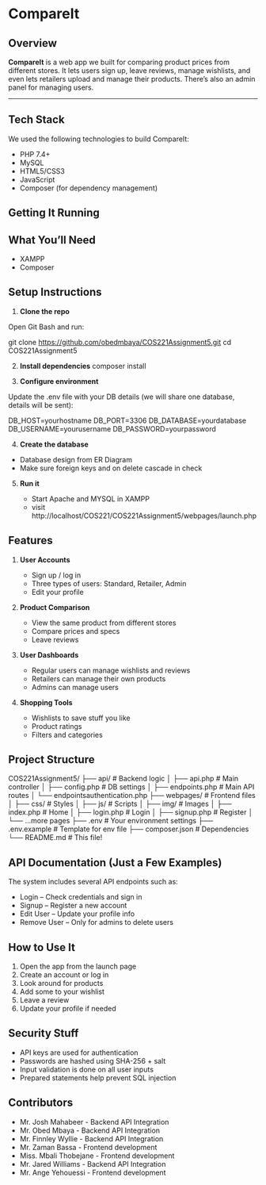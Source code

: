 # CompareIt

## Overview

**CompareIt** is a web app we built for comparing product prices from different stores. It lets users sign up, leave reviews, manage wishlists, and even lets retailers upload and manage their products. There’s also an admin panel for managing users.


---

## Tech Stack

We used the following technologies to build CompareIt:

- PHP 7.4+
- MySQL
- HTML5/CSS3
- JavaScript
- Composer (for dependency management)

## Getting It Running

## What You’ll Need

- XAMPP
- Composer


## Setup Instructions
1. **Clone the repo**

Open Git Bash and run:

git clone https://github.com/obedmbaya/COS221Assignment5.git
cd COS221Assignment5

2. **Install dependencies**
composer install

3. **Configure environment**

Update the .env file with your DB details (we will share one database, details will be sent):

DB_HOST=yourhostname
DB_PORT=3306
DB_DATABASE=yourdatabase
DB_USERNAME=yourusername
DB_PASSWORD=yourpassword

4. **Create the database**

- Database design from ER Diagram
- Make sure foreign keys and on delete cascade in check

5. **Run it**

    - Start Apache and MYSQL in XAMPP
    - visit http://localhost/COS221/COS221Assignment5/webpages/launch.php

## Features
1. **User Accounts**
    - Sign up / log in
    - Three types of users: Standard, Retailer, Admin
    - Edit your profile

2. **Product Comparison**
    - View the same product from different stores
    - Compare prices and specs
    - Leave reviews

3. **User Dashboards**
    - Regular users can manage wishlists and reviews
    - Retailers can manage their own products
    - Admins can manage users

4. **Shopping Tools**
    - Wishlists to save stuff you like
    - Product ratings
    - Filters and categories

## Project Structure

COS221Assignment5/
├── api/                     # Backend logic
│   ├── api.php              # Main controller
│   ├── config.php           # DB settings
│   ├── endpoints.php        # Main API routes
│   └── endpointsauthentication.php
├── webpages/                # Frontend files
│   ├── css/                 # Styles
│   ├── js/                  # Scripts
│   ├── img/                 # Images
│   ├── index.php            # Home
│   ├── login.php            # Login
│   ├── signup.php           # Register
│   └── ...more pages
├── .env                     # Your environment settings
├── .env.example             # Template for env file
├── composer.json            # Dependencies
└── README.md                # This file!


## API Documentation (Just a Few Examples)
The system includes several API endpoints such as:

- Login – Check credentials and sign in
- Signup – Register a new account
- Edit User – Update your profile info
- Remove User – Only for admins to delete users


## How to Use It
1. Open the app from the launch page
2. Create an account or log in
3. Look around for products
4. Add some to your wishlist
5. Leave a review
6. Update your profile if needed

## Security Stuff
- API keys are used for authentication
- Passwords are hashed using SHA-256 + salt
- Input validation is done on all user inputs
- Prepared statements help prevent SQL injection


## Contributors
- Mr. Josh Mahabeer - Backend API Integration
- Mr. Obed Mbaya - Backend API Integration
- Mr. Finnley Wyllie - Backend API Integration
- Mr. Zaman Bassa - Frontend development
- Miss. Mbali Thobejane - Frontend development
- Mr. Jared Williams - Backend API Integration
- Mr. Ange Yehouessi - Frontend development